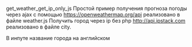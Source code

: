 get_weather_get_ip_only_js
Простой пример получения прогноза погоды через ajax с помощью https://openweathermap.org/api реализовано в файле weather.js 
Получить город через ip без php http://api.ipstack.com реализовано в файле city.

В инпуте название города на английском
